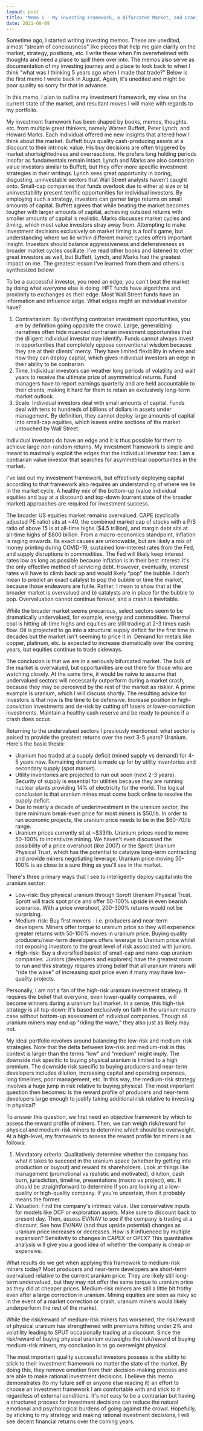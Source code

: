 ```yaml
---
layout: post
title: "Memo 1 - My Investing Framework, a Bifurcated Market, and Uranium"
date: 2021-08-09
---
```

Sometime ago, I started writing investing memos. These are unedited, almost "stream of conciousness" like pieces that help me gain clarity on the market, strategy, positions, etc. I write these when I'm overwhelmed with thoughts and need a place to spill them over into. The memos also serve as documentation of my investing journey and a place to look back to when I think "what was I thinking 5 years ago when I made that trade?" Below is the first memo I wrote back in August. Again, it's unedited and might be poor quality so sorry for that in advance.

In this memo, I plan to outline my investment framework, my view on the current state of the market, and resultant moves I will make with regards to my portfolio.

My investment framework has been shaped by books, memos, thoughts, etc. from multiple great thinkers, namely Warren Buffett, Peter Lynch, and Howard Marks. Each individual offered me new insights that altered how I think about the market. Buffett buys quality cash-producing assets at a discount to their intrinsic value. His buy decisions are often triggered by market shortsightedness and overreactions. He prefers long holding periods insofar as fundamentals remain intact. Lynch and Marks are also contrarian value investors similar to Buffett, but they offer more specific investment strategies in their writings. Lynch sees great opportunity in boring, disgusting, uninvestable sectors that Wall Street analysts haven't caught onto. Small-cap companies that funds overlook due to either a) size or b) uninvestability present terrific opportunities for individual investors. By employing such a strategy, investors can garner large returns on small amounts of capital. Buffett agrees that while beating the market becomes tougher with larger amounts of capital, achieving outsized returns with smaller amounts of capital is realistic. Marks discusses market cycles and timing, which most value investors stray away from. Attempting to make investment decisions exclusively on market timing is a fool's game, but understanding where we lie within different market cycles offers important insight. Investors should balance aggressiveness and defensiveness as broader market cycles oscillate. I've read other books and listened to other great investors as well, but Buffett, Lynch, and Marks had the greatest impact on me. The greatest lesson I've learned from them and others is synthesized below:

To be a successful investor, you need an edge; you can't beat the market by doing what everyone else is doing. HFT funds have algorithms and proximity to exchanges as their edge. Most Wall Street funds have an information and influence edge. What edges might an individual investor have?
<ol>
<li> Contrarianism. By identifying contrarian investment opportunities, you are by definition going opposite the crowd. Large, generalizing narratives often hide nuanced contrarian investment opportunities that the diligent individual investor may identify. Funds cannot always invest in opportunities that completely oppose conventional wisdom because they are at their clients' mercy. They have limited flexibility in where and how they can deploy capital, which gives individual investors an edge in their ability to be contrarian. </li>
<li> Time. Individual investors can weather long periods of volatility and wait years to receive the ultimate prize of asymmetrical returns. Fund managers have to report earnings quarterly and are held accountable to their clients, making it hard for them to retain an exclusively long-term market outlook.</li>
<li> Scale. Individual investors deal with small amounts of capital. Funds deal with tens to hundreds of billions of dollars in assets under management. By definition, they cannot deploy large amounts of capital into small-cap equities, which leaves entire sections of the market untouched by Wall Street.</li>
</ol>

Individual investors do have an edge and it is thus possible for them to achieve large non-random returns. My investment framework is simple and meant to maximally exploit the edges that the individual investor has: I am a contrarian value investor that searches for asymmetrical opportunities in the market.

I've laid out my investment framework, but effectively deploying capital according to that framework also requires an understanding of where we lie in the market cycle. A healthy mix of the bottom-up (value individual equities and buy at a discount) and top-down (current state of the broader market) approaches are required for investment success.

The broader US equities market remains overvalued. CAPE (cyclically adjusted PE ratio) sits at ~40, the combined market cap of stocks with a P/S ratio of above 15 is at all-time highs ($4.5 trillion), and margin debt sits at all-time highs of $800 billion. From a macro-economics standpoint, inflation is raging onwards. Its exact causes are unknowable, but are likely a mix of money printing during COVID-19, sustained low-interest rates from the Fed, and supply disruptions in commodities. The Fed will likely keep interest rates low as long as possible because inflation is in their best interest: it's the only effective method of servicing debt. However, eventually, interest rates will have to climb back up and would likely "pop" the bubble. I don't mean to predict an exact catalyst to pop the bubble or time the market, because those endeavors are futile. Rather, I mean to show that a) the broader market is overvalued and b) catalysts are in place for the bubble to pop. Overvaluation cannot continue forever, and a crash is inevitable.

While the broader market seems precarious, select sectors seem to be dramatically undervalued, for example, energy and commodities. Thermal coal is hitting all-time highs and equities are still trading at 2-3 times cash flow. Oil is projected to go into a structural supply deficit for the first time in decades but the market isn't seeming to price it in. Demand for metals like copper, platinum, etc. is expected to increase dramatically over the coming years, but equities continue to trade sideways.

The conclusion is that we are in a seriously bifurcated market. The bulk of the market is overvalued, but opportunities are out there for those who are watching closely. At the same time, it would be naive to assume that undervalued sectors will necessarily outperform during a market crash, because they may be perceived by the rest of the market as riskier. A prime example is uranium, which I will discuss shortly. The resulting advice for investors is that now is the time to be defensive. Increase position in high-conviction investments and de-risk by cutting off losers or lower-conviction investments. Maintain a healthy cash reserve and be ready to pounce if a crash does occur.

Returning to the undervalued sectors I previously mentioned: what sector is poised to provide the greatest returns over the next 3-5 years? Uranium. Here's the basic thesis:
<ul>
<li>Uranium has traded at a supply deficit (mined supply vs demand) for 4-5 years now. Remaining demand is made up for by utility inventories and secondary supply (spot market).</li>
<li>Utility inventories are projected to run out soon (next 2-3 years). Security of supply is essential for utilities because they are running nuclear plants providing 14% of electricity for the world. The logical conclusion is that uranium mines must come back online to resolve the supply deficit.</li>
<li>Due to nearly a decade of underinvestment in the uranium sector, the bare minimum break-even price for most miners is $50/lb. In order to run economic projects, the uranium price needs to be in the $60-70/lb range.</li>
<li>Uranium prices currently sit at ~$33/lb. Uranium prices need to move 50-100% to incentivize mining.
We haven't even discussed the possibility of a price overshoot (like 2007) or the Sprott Uranium Physical Trust, which has the potential to catalyze long-term contracting and provide miners negotiating leverage. Uranium price moving 50-100% is as close to a sure thing as you'll see in the market.</li>
</ul>
There's three primary ways that I see to intelligently deploy capital into the uranium sector:
<ul>
<li>Low-risk: Buy physical uranium through Sprott Uranium Physical Trust. Sprott will track spot price and offer 50-100% upside in even bearish scenarios. With a price overshoot, 200-300% returns would not be surprising.</li>
<li>Medium-risk: Buy first movers - i.e. producers and near-term developers. Miners offer torque to uranium price so they will experience greater returns with 50-100% moves in uranium price. Buying quality producers/near-term developers offers leverage to Uranium price whilst not exposing investors to the great level of risk associated with juniors.</li>
<li>High-risk: Buy a diversified basket of small-cap and nano-cap uranium companies. Juniors (developers and explorers) have the greatest room to run and this strategy requires strong belief that all uranium miners will "ride the wave" of increasing spot price even if many may have low-quality projects.</li>
</ul>
Personally, I am not a fan of the high-risk uranium investment strategy. It requires the belief that everyone, even lower-quality companies, will become winners during a uranium bull market. In a sense, this high-risk strategy is all top-down: it's based exclusively on faith in the uranium macro case without bottom-up assessment of individual companies. Though all uranium miners may end up "riding the wave," they also just as likely may not.

My ideal portfolio revolves around balancing the low-risk and medium-risk strategies. Note that the delta between low-risk and medium-risk in this context is larger than the terms "low" and "medium" might imply. The downside risk specific to buying physical uranium is limited to a high premium. The downside risk specific to buying producers and near-term developers includes dilution, increasing capital and operating expenses, long timelines, poor management, etc. In this way, the medium-risk strategy involves a huge jump in risk relative to buying physical. The most important question then becomes: is the reward profile of producers and near-term developers large enough to justify taking additional risk relative to investing in physical?

To answer this question, we first need an objective framework by which to assess the reward profile of miners. Then, we can weigh risk/reward for physical and medium-risk miners to determine which should be overweight. At a high-level, my framework to assess the reward profile for miners is as follows:
<ol>
<li>Mandatory criteria: Qualitatively determine whether the company has what it takes to succeed in the uranium space (whether by getting into production or buyout) and reward its shareholders. Look at things like management (promotional vs realistic and motivated), dilution, cash burn, jurisdiction, timeline, presentations (macro vs project), etc. It should be straightforward to determine if you are looking at a low-quality or high-quality company. If you're uncertain, then it probably means the former.</li>
<li>Valuation: Find the company's intrinsic value. Use conservative inputs for models like DCF or exploration assets. Make sure to discount back to present day. Then, assess EV/NAV to see if the company is trading at a discount. See how EV/NAV (and thus upside potential) changes as uranium price increases or decreases. How is it influenced by multiple expansion? Sensitivity to changes in CAPEX or OPEX? This quantitative analysis will give you a good idea of whether the company is cheap or expensive.</li>
</ol>
What results do we get when applying this framework to medium-risk miners today? Most producers and near-term developers are short-term overvalued relative to the current uranium price. They are likely still long-term undervalued, but they may not offer the same torque to uranium price as they did at cheaper prices. Medium-risk miners are still a little bit frothy even after a large correction in uranium. Mining equities are seen as risky so in the event of a market correction or crash, uranium miners would likely underperform the rest of the market.

While the risk/reward of medium-risk miners has worsened, the risk/reward of physical uranium has strengthened with premiums hitting under 2% and volatility leading to SPUT occasionally trading at a discount. Since the risk/reward of buying physical uranium outweighs the risk/reward of buying medium-risk miners, my conclusion is to go overweight physical.

The most important quality successful investors possess is the ability to stick to their investment framework no matter the state of the market. By doing this, they remove emotion from their decision-making process and are able to make rational investment decisions. I believe this memo demonstrates (to my future self or anyone else reading it) an effort to choose an investment framework I am comfortable with and stick to it regardless of external conditions. It's not easy to be a contrarian but having a structured process for investment decisions can reduce the natural emotional and psychological burdens of going against the crowd. Hopefully, by sticking to my strategy and making rational investment decisions, I will see decent financial returns over the coming years. 

